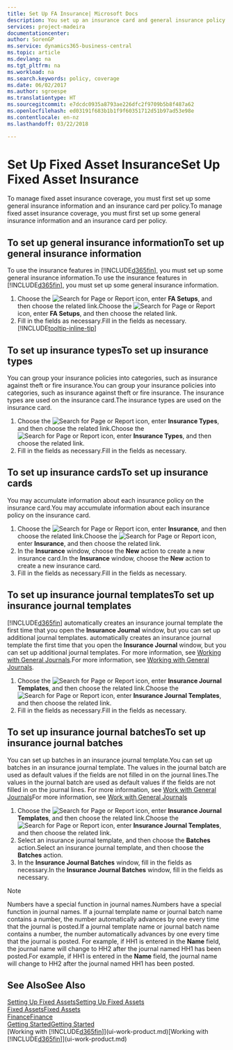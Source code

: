 ```yaml
---
title: Set Up FA Insurance| Microsoft Docs
description: You set up an insurance card and general insurance policy information to manage fixed asset insurance coverage.
services: project-madeira
documentationcenter: 
author: SorenGP
ms.service: dynamics365-business-central
ms.topic: article
ms.devlang: na
ms.tgt_pltfrm: na
ms.workload: na
ms.search.keywords: policy, coverage
ms.date: 06/02/2017
ms.author: sgroespe
ms.translationtype: HT
ms.sourcegitcommit: e7dcdc0935a8793ae226dfc2f9709b5b8f487a62
ms.openlocfilehash: ed03191f683b1b1f9f60351712d51b97ad53e98e
ms.contentlocale: en-nz
ms.lasthandoff: 03/22/2018

---
```

# <a name="set-up-fixed-asset-insurance"></a><span data-ttu-id="64e25-103">Set Up Fixed Asset Insurance</span><span class="sxs-lookup"><span data-stu-id="64e25-103">Set Up Fixed Asset Insurance</span></span>
<span data-ttu-id="64e25-104">To manage fixed asset insurance coverage, you must first set up some general insurance information and an insurance card per policy.</span><span class="sxs-lookup"><span data-stu-id="64e25-104">To manage fixed asset insurance coverage, you must first set up some general insurance information and an insurance card per policy.</span></span>

## <a name="to-set-up-general-insurance-information"></a><span data-ttu-id="64e25-105">To set up general insurance information</span><span class="sxs-lookup"><span data-stu-id="64e25-105">To set up general insurance information</span></span>
<span data-ttu-id="64e25-106">To use the insurance features in [!INCLUDE[d365fin](includes/d365fin_md.md)], you must set up some general insurance information.</span><span class="sxs-lookup"><span data-stu-id="64e25-106">To use the insurance features in [!INCLUDE[d365fin](includes/d365fin_md.md)], you must set up some general insurance information.</span></span>  

1. <span data-ttu-id="64e25-107">Choose the ![Search for Page or Report](media/ui-search/search_small.png "Search for Page or Report icon") icon, enter **FA Setups**, and then choose the related link.</span><span class="sxs-lookup"><span data-stu-id="64e25-107">Choose the ![Search for Page or Report](media/ui-search/search_small.png "Search for Page or Report icon") icon, enter **FA Setups**, and then choose the related link.</span></span>  
2. <span data-ttu-id="64e25-108">Fill in the fields as necessary.</span><span class="sxs-lookup"><span data-stu-id="64e25-108">Fill in the fields as necessary.</span></span> [!INCLUDE[tooltip-inline-tip](includes/tooltip-inline-tip_md.md)]  

## <a name="to-set-up-insurance-types"></a><span data-ttu-id="64e25-109">To set up insurance types</span><span class="sxs-lookup"><span data-stu-id="64e25-109">To set up insurance types</span></span>
<span data-ttu-id="64e25-110">You can group your insurance policies into categories, such as insurance against theft or fire insurance.</span><span class="sxs-lookup"><span data-stu-id="64e25-110">You can group your insurance policies into categories, such as insurance against theft or fire insurance.</span></span> <span data-ttu-id="64e25-111">The insurance types are used on the insurance card.</span><span class="sxs-lookup"><span data-stu-id="64e25-111">The insurance types are used on the insurance card.</span></span>

1. <span data-ttu-id="64e25-112">Choose the ![Search for Page or Report](media/ui-search/search_small.png "Search for Page or Report icon") icon, enter **Insurance Types**, and then choose the related link.</span><span class="sxs-lookup"><span data-stu-id="64e25-112">Choose the ![Search for Page or Report](media/ui-search/search_small.png "Search for Page or Report icon") icon, enter **Insurance Types**, and then choose the related link.</span></span>  
2. <span data-ttu-id="64e25-113">Fill in the fields as necessary.</span><span class="sxs-lookup"><span data-stu-id="64e25-113">Fill in the fields as necessary.</span></span>

## <a name="to-set-up-insurance-cards"></a><span data-ttu-id="64e25-114">To set up insurance cards</span><span class="sxs-lookup"><span data-stu-id="64e25-114">To set up insurance cards</span></span>
<span data-ttu-id="64e25-115">You may accumulate information about each insurance policy on the insurance card.</span><span class="sxs-lookup"><span data-stu-id="64e25-115">You may accumulate information about each insurance policy on the insurance card.</span></span>  

1. <span data-ttu-id="64e25-116">Choose the ![Search for Page or Report](media/ui-search/search_small.png "Search for Page or Report icon") icon, enter **Insurance**, and then choose the related link.</span><span class="sxs-lookup"><span data-stu-id="64e25-116">Choose the ![Search for Page or Report](media/ui-search/search_small.png "Search for Page or Report icon") icon, enter **Insurance**, and then choose the related link.</span></span>  
2. <span data-ttu-id="64e25-117">In the **Insurance** window, choose the **New** action to create a  new insurance card.</span><span class="sxs-lookup"><span data-stu-id="64e25-117">In the **Insurance** window, choose the **New** action to create a  new insurance card.</span></span>  
3. <span data-ttu-id="64e25-118">Fill in the fields as necessary.</span><span class="sxs-lookup"><span data-stu-id="64e25-118">Fill in the fields as necessary.</span></span>

## <a name="to-set-up-insurance-journal-templates"></a><span data-ttu-id="64e25-119">To set up insurance journal templates</span><span class="sxs-lookup"><span data-stu-id="64e25-119">To set up insurance journal templates</span></span>
[!INCLUDE[d365fin](includes/d365fin_md.md)]<span data-ttu-id="64e25-120"> automatically creates an insurance journal template the first time that you open the **Insurance Journal** window, but you can set up additional journal templates.</span><span class="sxs-lookup"><span data-stu-id="64e25-120"> automatically creates an insurance journal template the first time that you open the **Insurance Journal** window, but you can set up additional journal templates.</span></span> <span data-ttu-id="64e25-121">For more information, see [Working with General Journals](ui-work-general-journals.md).</span><span class="sxs-lookup"><span data-stu-id="64e25-121">For more information, see [Working with General Journals](ui-work-general-journals.md).</span></span>  

1. <span data-ttu-id="64e25-122">Choose the ![Search for Page or Report](media/ui-search/search_small.png "Search for Page or Report icon") icon, enter **Insurance Journal Templates**, and then choose the related link.</span><span class="sxs-lookup"><span data-stu-id="64e25-122">Choose the ![Search for Page or Report](media/ui-search/search_small.png "Search for Page or Report icon") icon, enter **Insurance Journal Templates**, and then choose the related link.</span></span>  
2. <span data-ttu-id="64e25-123">Fill in the fields as necessary.</span><span class="sxs-lookup"><span data-stu-id="64e25-123">Fill in the fields as necessary.</span></span>

## <a name="to-set-up-insurance-journal-batches"></a><span data-ttu-id="64e25-124">To set up insurance journal batches</span><span class="sxs-lookup"><span data-stu-id="64e25-124">To set up insurance journal batches</span></span>
<span data-ttu-id="64e25-125">You can set up batches in an insurance journal template.</span><span class="sxs-lookup"><span data-stu-id="64e25-125">You can set up batches in an insurance journal template.</span></span> <span data-ttu-id="64e25-126">The values in the journal batch are used as default values if the fields are not filled in on the journal lines.</span><span class="sxs-lookup"><span data-stu-id="64e25-126">The values in the journal batch are used as default values if the fields are not filled in on the journal lines.</span></span> <span data-ttu-id="64e25-127">For more information, see [Work with General Journals](ui-work-general-journals.md)</span><span class="sxs-lookup"><span data-stu-id="64e25-127">For more information, see [Work with General Journals](ui-work-general-journals.md)</span></span>  

1. <span data-ttu-id="64e25-128">Choose the ![Search for Page or Report](media/ui-search/search_small.png "Search for Page or Report icon") icon, enter **Insurance Journal Templates**, and then choose the related link.</span><span class="sxs-lookup"><span data-stu-id="64e25-128">Choose the ![Search for Page or Report](media/ui-search/search_small.png "Search for Page or Report icon") icon, enter **Insurance Journal Templates**, and then choose the related link.</span></span>  
2. <span data-ttu-id="64e25-129">Select an insurance journal template, and then choose the **Batches** action.</span><span class="sxs-lookup"><span data-stu-id="64e25-129">Select an insurance journal template, and then choose the **Batches** action.</span></span>
3. <span data-ttu-id="64e25-130">In the **Insurance Journal Batches** window, fill in the fields as necessary.</span><span class="sxs-lookup"><span data-stu-id="64e25-130">In the **Insurance Journal Batches** window, fill in the fields as necessary.</span></span>

> [!NOTE]  
>   <span data-ttu-id="64e25-131">Numbers have a special function in journal names.</span><span class="sxs-lookup"><span data-stu-id="64e25-131">Numbers have a special function in journal names.</span></span> <span data-ttu-id="64e25-132">If a journal template name or journal batch name contains a number, the number automatically advances by one every time that the journal is posted.</span><span class="sxs-lookup"><span data-stu-id="64e25-132">If a journal template name or journal batch name contains a number, the number automatically advances by one every time that the journal is posted.</span></span> <span data-ttu-id="64e25-133">For example, if HH1 is entered in the **Name** field, the journal name will change to HH2 after the journal named HH1 has been posted.</span><span class="sxs-lookup"><span data-stu-id="64e25-133">For example, if HH1 is entered in the **Name** field, the journal name will change to HH2 after the journal named HH1 has been posted.</span></span>

## <a name="see-also"></a><span data-ttu-id="64e25-134">See Also</span><span class="sxs-lookup"><span data-stu-id="64e25-134">See Also</span></span>
[<span data-ttu-id="64e25-135">Setting Up Fixed Assets</span><span class="sxs-lookup"><span data-stu-id="64e25-135">Setting Up Fixed Assets</span></span>](fa-setup.md)  
[<span data-ttu-id="64e25-136">Fixed Assets</span><span class="sxs-lookup"><span data-stu-id="64e25-136">Fixed Assets</span></span>](fa-manage.md)  
[<span data-ttu-id="64e25-137">Finance</span><span class="sxs-lookup"><span data-stu-id="64e25-137">Finance</span></span>](finance.md)  
[<span data-ttu-id="64e25-138">Getting Started</span><span class="sxs-lookup"><span data-stu-id="64e25-138">Getting Started</span></span>](product-get-started.md)  
<span data-ttu-id="64e25-139">[Working with [!INCLUDE[d365fin](includes/d365fin_md.md)]](ui-work-product.md)</span><span class="sxs-lookup"><span data-stu-id="64e25-139">[Working with [!INCLUDE[d365fin](includes/d365fin_md.md)]](ui-work-product.md)</span></span>

